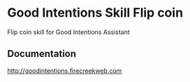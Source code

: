 # Good Intentions Skill Flip coin

Flip coin skill for Good Intentions Assistant

## Documentation

http://goodintentions.firecreekweb.com
